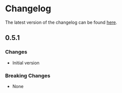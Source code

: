 # Changelog

The latest version of the changelog can be found [here](https://github.com/Azure/bicep-registry-modules/blob/main/avm/res/insights/scheduled-query-rule/CHANGELOG.md).

## 0.5.1

### Changes

- Initial version

### Breaking Changes

- None
